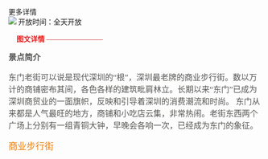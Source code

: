 <font face="微软雅黑">更多详情<br>
<img src="/assets/sj.png" > 开放时间：全天开放



  <font color="#e51d1d"  ><img src="/assets/图片详情.png" width=16px height=16px face="微软雅黑粗体">**图文详情**</font>
  <font color="#c01111">————————


<font color="#565654" size="3">**景点简介**


<font face="微软雅黑">东门老街可以说是现代深圳的“根”，深圳最老牌的商业步行街。数以万计的商铺密布其间，各色各样的建筑毗肩林立。长期以来“东门”已成为深圳商贸业的一面旗帜，反映和引导着深圳的消费潮流和时尚。
东门从来都是人气最旺的地方，商铺和小吃店云集，非常热闹。老街东西两个广场上分别有一组青铜大钟，早晚会各响一次，已经成为东门的象征。





<font color="#eb7f0c" size='4'>商业步行街</font><br>
